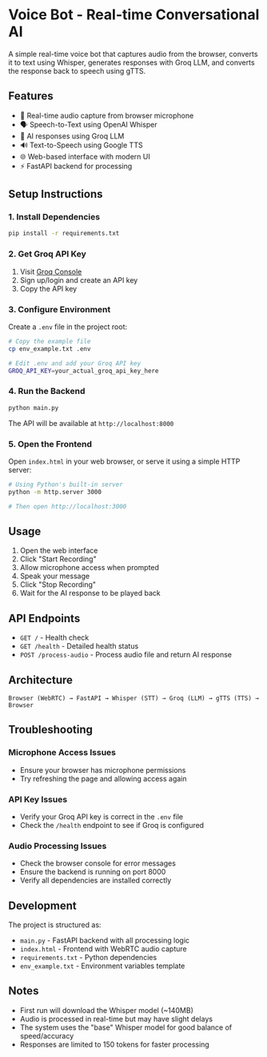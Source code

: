 # Voice Bot - Real-time Conversational AI

A simple real-time voice bot that captures audio from the browser, converts it to text using Whisper, generates responses with Groq LLM, and converts the response back to speech using gTTS.

## Features

- 🎤 Real-time audio capture from browser microphone
- 🗣️ Speech-to-Text using OpenAI Whisper
- 🤖 AI responses using Groq LLM
- 🔊 Text-to-Speech using Google TTS
- 🌐 Web-based interface with modern UI
- ⚡ FastAPI backend for processing

## Setup Instructions

### 1. Install Dependencies

```bash
pip install -r requirements.txt
```

### 2. Get Groq API Key

1. Visit [Groq Console](https://console.groq.com/)
2. Sign up/login and create an API key
3. Copy the API key

### 3. Configure Environment

Create a `.env` file in the project root:

```bash
# Copy the example file
cp env_example.txt .env

# Edit .env and add your Groq API key
GROQ_API_KEY=your_actual_groq_api_key_here
```

### 4. Run the Backend

```bash
python main.py
```

The API will be available at `http://localhost:8000`

### 5. Open the Frontend

Open `index.html` in your web browser, or serve it using a simple HTTP server:

```bash
# Using Python's built-in server
python -m http.server 3000

# Then open http://localhost:3000
```

## Usage

1. Open the web interface
2. Click "Start Recording"
3. Allow microphone access when prompted
4. Speak your message
5. Click "Stop Recording"
6. Wait for the AI response to be played back

## API Endpoints

- `GET /` - Health check
- `GET /health` - Detailed health status
- `POST /process-audio` - Process audio file and return AI response

## Architecture

```
Browser (WebRTC) → FastAPI → Whisper (STT) → Groq (LLM) → gTTS (TTS) → Browser
```

## Troubleshooting

### Microphone Access Issues
- Ensure your browser has microphone permissions
- Try refreshing the page and allowing access again

### API Key Issues
- Verify your Groq API key is correct in the `.env` file
- Check the `/health` endpoint to see if Groq is configured

### Audio Processing Issues
- Check the browser console for error messages
- Ensure the backend is running on port 8000
- Verify all dependencies are installed correctly

## Development

The project is structured as:
- `main.py` - FastAPI backend with all processing logic
- `index.html` - Frontend with WebRTC audio capture
- `requirements.txt` - Python dependencies
- `env_example.txt` - Environment variables template

## Notes

- First run will download the Whisper model (~140MB)
- Audio is processed in real-time but may have slight delays
- The system uses the "base" Whisper model for good balance of speed/accuracy
- Responses are limited to 150 tokens for faster processing
